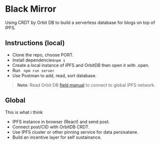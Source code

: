 # Black Mirror
Using CRDT by Orbit DB to build a serverless database for blogs on top of IPFS. 

## Instructions (local)
- Clone the repo, choose PORT.
- Install dependencies``` npm i ```
- Create a local instance of IPFS and OrbitDB then open it with .open.
- Run ``` npm run server```
- Use Postman to add, read, sort database.

>**Note**: Read Orbit DB [field manual](https://github.com/orbitdb/field-manual) to connect to global IPFS network.

## Global
This is what i think
- IPFS instance in browser (React) and send post.
- Connect post/CID with OrbitDB CRDT.
- Use IPFS cluster or other pinning service for data persisatane.
- Build an incentive layer for self sustainance.

